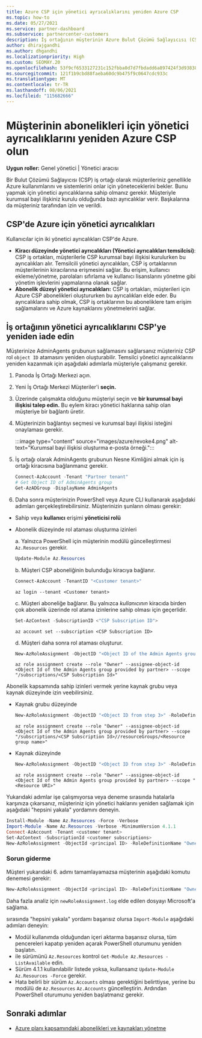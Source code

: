 ```yaml
---
title: Azure CSP için yönetici ayrıcalıklarını yeniden Azure CSP
ms.topic: how-to
ms.date: 05/27/2021
ms.service: partner-dashboard
ms.subservice: partnercenter-customers
description: İş ortağının müşterinin Azure Bulut Çözümü Sağlayıcısı (CSP) aboneliklerini yönetmeye yardımcı olmak için müşterilerin bir iş ortağının yönetici ayrıcalıklarını yeniden Bulut Çözümü Sağlayıcısı nasıl yardımcı olduğunu öğrenin.
author: dhirajgandhi
ms.author: dhgandhi
ms.localizationpriority: High
ms.custom: SEOMAY.20
ms.openlocfilehash: 53f9cf6533127231c152fbba0d7d7fbdadd6a897424f3d9383818fb45edf3465
ms.sourcegitcommit: 121f1b9cbd88faeba60dc9b475f9c0647cdc933c
ms.translationtype: MT
ms.contentlocale: tr-TR
ms.lasthandoff: 08/06/2021
ms.locfileid: "115682666"
---
```

# <a name="reinstate-admin-privileges-for-a-customers-azure-csp-subscriptions"></a>Müşterinin abonelikleri için yönetici ayrıcalıklarını yeniden Azure CSP olun  

**Uygun roller:** Genel yönetici | Yönetici aracısı

Bir Bulut Çözümü Sağlayıcısı (CSP) iş ortağı olarak müşterileriniz genellikle Azure kullanımlarını ve sistemlerini onlar için yöneteceklerini bekler. Bunu yapmak için yönetici ayrıcalıklarına sahip olmanız gerekir. Müşteriyle kurumsal bayi ilişkiniz kurulu olduğunda bazı ayrıcalıklar verir. Başkalarına da müşteriniz tarafından izin ve verildi.

## <a name="admin-privileges-for-azure-in-csp"></a>CSP'de Azure için yönetici ayrıcalıkları

Kullanıcılar için iki yönetici ayrıcalıkları CSP'de Azure.

- **Kiracı düzeyinde yönetici ayrıcalıkları (Yönetici ayrıcalıkları temsilcisi)**: CSP iş ortakları, müşterilerle CSP kurumsal bayi ilişkisi kurulurken bu ayrıcalıkları alır. Temsilcili yönetici ayrıcalıkları, CSP iş ortaklarının müşterilerinin kiracılarına erişmesini sağlar. Bu erişim, kullanıcı ekleme/yönetme, parolaları sıfırlama ve kullanıcı lisanslarını yönetme gibi yönetim işlevlerini yapmalarına olanak sağlar.
- **Abonelik düzeyi yönetici ayrıcalıkları:** CSP iş ortakları, müşterileri için Azure CSP abonelikleri oluştururken bu ayrıcalıkları elde eder. Bu ayrıcalıklara sahip olmak, CSP iş ortaklarının bu aboneliklere tam erişim sağlamalarını ve Azure kaynaklarını yönetmelerini sağlar.

## <a name="reinstate-csp-a-partners-admin-privileges"></a>İş ortağının yönetici ayrıcalıklarını CSP'ye yeniden iade edin

Müşterinize AdminAgents grubunun sağlamasını sağlarsanız müşteriniz CSP rol `object ID` atamasını yeniden oluşturabilir. Temsilci yönetici ayrıcalıklarını yeniden kazanmak için aşağıdaki adımlarla müşteriyle çalışmanız gerekir.

1. Panoda İş Ortağı Merkezi açın.

2. Yeni İş Ortağı Merkezi Müşteriler'i **seçin.**

3. Üzerinde çalışmakta olduğunu müşteriyi seçin ve **bir kurumsal bayi ilişkisi talep edin.** Bu eylem kiracı yönetici haklarına sahip olan müşteriye bir bağlantı üretir.

4. Müşterinizin bağlantıyı seçmesi ve kurumsal bayi ilişkisi isteğini onaylaması gerekir.

   :::image type="content" source="images/azure/revoke4.png" alt-text="Kurumsal bayi ilişkisi oluşturma e-posta örneği.":::

5. İş ortağı olarak AdminAgents grubunun Nesne Kimliğini almak için iş ortağı kiracısına bağlanmanız gerekir.
  
   ```powershell
   Connect-AzAccount -Tenant "Partner tenant"
   # Get Object ID of AdminAgents group
   Get-AzADGroup -DisplayName AdminAgents
   ```

6. Daha sonra müşterinizin PowerShell veya Azure CLI kullanarak aşağıdaki adımları gerçekleştirebilirsiniz. Müşterinizin şunların olması gerekir:

- Sahip veya **kullanıcı** erişimi **yöneticisi rolü** 
- Abonelik düzeyinde rol ataması oluşturma izinleri

   a. Yalnızca PowerShell için müşterinin modülü güncelleştirmesi `Az.Resources` gerekir.
   ```powershell
   Update-Module Az.Resources
   ```

   b. Müşteri CSP aboneliğinin bulunduğu kiracıya bağlanır.
   ```powershell
   Connect-AzAccount -TenantID "<Customer tenant>"
   ```
   ```azurecli
   az login --tenant <Customer tenant>
   ```

   c. Müşteri aboneliğe bağlanır. Bu yalnızca *kullanıcının* kiracıda birden çok abonelik üzerinde rol atama izinlerine sahip olması için geçerlidir.

   ```powershell
   Set-AzContext -SubscriptionID <"CSP Subscription ID">
   ```
   ```azurecli
   az account set --subscription <CSP Subscription ID>
   ```

   d. Müşteri daha sonra rol ataması oluşturur.
    
   ```powershell
   New-AzRoleAssignment -ObjectID "<Object ID of the Admin Agents group provided by partner>" -RoleDefinitionName "Owner" -Scope "/subscriptions/'<CSP subscription ID>'"
   ```
   ```azurecli
   az role assignment create --role "Owner" --assignee-object-id <Object Id of the Admin Agents group provided by partner> --scope "/subscriptions/<CSP Subscription Id>"
   ```

Abonelik kapsamında sahip izinleri vermek yerine kaynak grubu veya kaynak düzeyinde izin veebilirsiniz. 

- Kaynak grubu düzeyinde

   ```powershell
   New-AzRoleAssignment -ObjectID "<Object ID from step 3>" -RoleDefinitionName Owner -Scope "/subscriptions/'SubscriptionID of CSP subscription'/resourceGroups/'Resource group name'"
   ```

   ```azurecli
   az role assignment create --role "Owner" --assignee-object-id <Object Id of the Admin Agents group provided by partner> --scope "/subscriptions/<CSP Subscription Id>//resourceGroups/<Resource group name>"
   ```

- Kaynak düzeyinde

   ```powershell
   New-AzRoleAssignment -ObjectID "<Object ID from step 3>" -RoleDefinitionName Owner -Scope "<Resource URI>"
   ```

   ```azurecli
   az role assignment create --role "Owner" --assignee-object-id <Object Id of the Admin Agents group provided by partner> --scope "<Resource URI>"
   ```

Yukarıdaki adımlar işe çalışmıyorsa veya deneme sırasında hatalarla karşınıza çıkarsanız, müşteriniz için yönetici haklarını yeniden sağlamak için aşağıdaki "hepsini yakala" yordamını deneyin.

```powershell
Install-Module -Name Az.Resources -Force -Verbose
Import-Module -Name Az.Resources -Verbose -MinimumVersion 4.1.1
Connect-AzAccount -Tenant <customer tenant>
Set-AzContext -SubscriptionId <customer subscriptions>
New-AzRoleAssignment -ObjectId <principal ID> -RoleDefinitionName "Owner" -Scope "/subscriptions/<customer subscription>" -ObjectType "ForeignGroup"
```

### <a name="troubleshooting"></a>Sorun giderme

Müşteri yukarıdaki 6. adımı tamamlayamazsa müşterinin aşağıdaki komutu denemesi gerekir:

```powershell
New-AzRoleAssignment -ObjectId <principal ID> -RoleDefinitionName "Owner" -Scope "/subscriptions/<costumer subscription>" -ObjectType "ForeignGroup" -Debug > newRoleAssignment.log
```

Daha fazla analiz için `newRoleAssignment.log` elde edilen dosyayı Microsoft'a sağlama.

sırasında "hepsini yakala" yordamı başarısız olursa `Import-Module` aşağıdaki adımları deneyin:
- Modül kullanımda olduğundan içeri aktarma başarısız olursa, tüm pencereleri kapatıp yeniden açarak PowerShell oturumunu yeniden başlatın.
- ile sürümünü `Az.Resources` kontrol `Get-Module Az.Resources -ListAvailable` edin.
- Sürüm 4.1.1 kullanılabilir listede yoksa, kullansanız `Update-Module Az.Resources -Force` gerekir.
- Hata belirli bir sürüm `Az.Accounts` olması gerektiğini belirttiyse, yerine bu modülü de `Az.Resources` `Az.Accounts` güncelleştirin. Ardından PowerShell oturumunu yeniden başlatmanız gerekir.


## <a name="next-steps"></a>Sonraki adımlar

- [Azure planı kapsamındaki abonelikleri ve kaynakları yönetme](azure-plan-manage.md)

